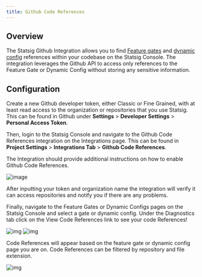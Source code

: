 ```yaml
---
title: Github Code References
---
```


## Overview

The Statsig Github Integration allows you to find [Feature gates](/feature-gates) and [dynamic config](/dynamic-config) references within your codebase on the Statsig Console. The integration leverages the Github API to access only references to the Feature Gate or Dynamic Config without storing any sensitive information.

## Configuration

Create a new Github developer token, either Classic or Fine Grained, with at least read access to the organization or repositories that you use Statsig.
This can be found in Github under **Settings** > **Developer Settings** > **Personal Access Token**.

Then, login to the Statsig Console and navigate to the Github Code References integration on the Integrations page.
This can be found in **Project Settings** > **Integrations Tab** > **Github Code References**.

The Integration should provide additional instructions on how to enable Github Code References.

![image](/img/github_code_references/github_integration.png)

After inputting your token and organization name the integration will verify it can access repositories and notify you if there are any problems.

Finally, navigate to the Feature Gates or Dynamic Configs pages on the Statsig Console and select a gate or dynamic config. Under the Diagnostics tab click on the View Code References link to see your code References!

![img](/img/github_code_references/feature_gate_view.png) ![img](/img/github_code_references/dynamic_config_view.png)

Code References will appear based on the feature gate or dynamic config page you are on. Code References can be filtered by repository and file extension.

![img](/img/github_code_references/code_references.png)
